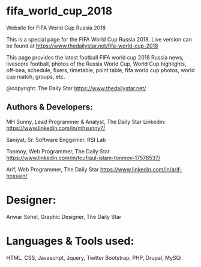 # fifa_world_cup_2018
Website for FIFA World Cup Russia 2018

This is a special page for the FIFA World Cup Russia 2018.
Live version can be found at https://www.thedailystar.net/fifa-world-cup-2018

This page provides the latest football FIFA world cup 2018 Russia news, livescore football, photos of the Russia World Cup, World Cup highlights, off-bea, schedule, fixers, timetable, point table, fifa world cup photos, world cup match, groups, etc.


@copyright: 
The Daily  Star
https://www.thedailystar.net/


Authors & Developers:
----------------------

MH Sunny,
Lead Programmer & Analyst, 
The Daily Star
Linkedin: https://www.linkedin.com/in/mhsunny7/


Saniyat,
Sr. Software Enggenier,
RSI Lab


Tonmoy,
Web Programmer, The Daily Star
https://www.linkedin.com/in/toufiqul-islam-tonmoy-17578537/


Arif,
Web Programmer, The Daily Star
https://www.linkedin.com/in/arif-hossain/


Designer: 
====================================
Anwar Sohel, Graphic Designer, The Daily Star

Languages & Tools used:
====================================
HTML, CSS, Javascript, Jquery, Twitter Bootstrap, PHP, Drupal, MySQl.



